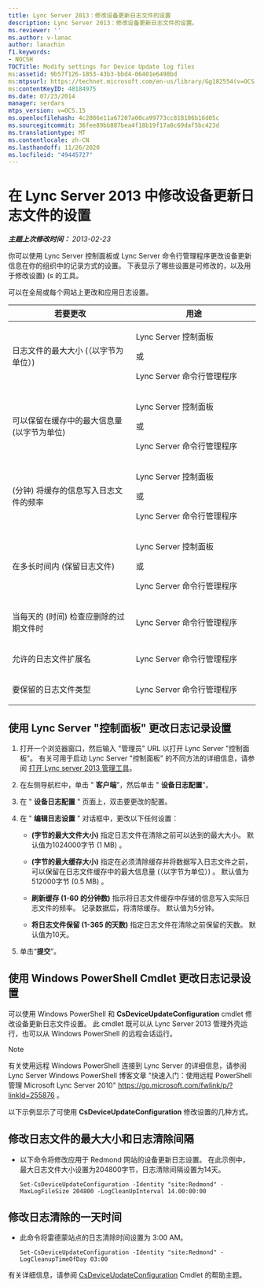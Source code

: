 ```yaml
---
title: Lync Server 2013：修改设备更新日志文件的设置
description: Lync Server 2013：修改设备更新日志文件的设置。
ms.reviewer: ''
ms.author: v-lanac
author: lanachin
f1.keywords:
- NOCSH
TOCTitle: Modify settings for Device Update log files
ms:assetid: 9b57f126-1853-43b3-bbd4-06401e6498bd
ms:mtpsurl: https://technet.microsoft.com/en-us/library/Gg182554(v=OCS.15)
ms:contentKeyID: 48184975
ms.date: 07/23/2014
manager: serdars
mtps_version: v=OCS.15
ms.openlocfilehash: 4c2086e11a67207a00ca99773cc818106b16d05c
ms.sourcegitcommit: 36fee89bb887bea4f18b19f17a8c69daf5bc423d
ms.translationtype: MT
ms.contentlocale: zh-CN
ms.lasthandoff: 11/26/2020
ms.locfileid: "49445727"
---
```

# <a name="modify-settings-for-device-update-log-files-in-lync-server-2013"></a>在 Lync Server 2013 中修改设备更新日志文件的设置

<div data-xmlns="http://www.w3.org/1999/xhtml">

<div class="topic" data-xmlns="http://www.w3.org/1999/xhtml" data-msxsl="urn:schemas-microsoft-com:xslt" data-cs="https://msdn.microsoft.com/">

<div data-asp="https://msdn2.microsoft.com/asp">



</div>

<div id="mainSection">

<div id="mainBody">

<span> </span>

_**主题上次修改时间：** 2013-02-23_

你可以使用 Lync Server 控制面板或 Lync Server 命令行管理程序更改设备更新信息在你的组织中的记录方式的设置。 下表显示了哪些设置是可修改的，以及用于修改设置)  (s 的工具。

可以在全局或每个网站上更改和应用日志设置。


<table>
<colgroup>
<col style="width: 50%" />
<col style="width: 50%" />
</colgroup>
<thead>
<tr class="header">
<th>若要更改</th>
<th>用途</th>
</tr>
</thead>
<tbody>
<tr class="odd">
<td><p>日志文件的最大大小 (（以字节为单位）) </p></td>
<td><p>Lync Server 控制面板</p>
<p>或</p>
<p>Lync Server 命令行管理程序</p></td>
</tr>
<tr class="even">
<td><p>可以保留在缓存中的最大信息量 (以字节为单位) </p></td>
<td><p>Lync Server 控制面板</p>
<p>或</p>
<p>Lync Server 命令行管理程序</p></td>
</tr>
<tr class="odd">
<td><p> (分钟) 将缓存的信息写入日志文件的频率</p></td>
<td><p>Lync Server 控制面板</p>
<p>或</p>
<p>Lync Server 命令行管理程序</p></td>
</tr>
<tr class="even">
<td><p>在多长时间内 (保留日志文件) </p></td>
<td><p>Lync Server 控制面板</p>
<p>或</p>
<p>Lync Server 命令行管理程序</p></td>
</tr>
<tr class="odd">
<td><p>当每天的 (时间) 检查应删除的过期文件时</p></td>
<td><p>Lync Server 命令行管理程序</p></td>
</tr>
<tr class="even">
<td><p>允许的日志文件扩展名</p></td>
<td><p>Lync Server 命令行管理程序</p></td>
</tr>
<tr class="odd">
<td><p>要保留的日志文件类型</p></td>
<td><p>Lync Server 命令行管理程序</p></td>
</tr>
</tbody>
</table>


<div>

## <a name="to-change-logging-settings-by-using-lync-server-control-panel"></a>使用 Lync Server "控制面板" 更改日志记录设置

1.  打开一个浏览器窗口，然后输入 "管理员" URL 以打开 Lync Server "控制面板"。 有关可用于启动 Lync Server "控制面板" 的不同方法的详细信息，请参阅 [打开 Lync server 2013 管理工具](lync-server-2013-open-lync-server-administrative-tools.md)。

2.  在左侧导航栏中，单击 " **客户端**"，然后单击 " **设备日志配置**"。

3.  在 " **设备日志配置** " 页面上，双击要更改的配置。

4.  在 " **编辑日志设置** " 对话框中，更改以下任何设置：
    
      - **(字节的最大文件大小)**   指定日志文件在清除之前可以达到的最大大小。 默认值为1024000字节 (1 MB) 。
    
      - **(字节的最大缓存大小)**   指定在必须清除缓存并将数据写入日志文件之前，可以保留在日志文件缓存中的最大信息量 (（以字节为单位）) 。 默认值为512000字节 (0.5 MB) 。
    
      - **刷新缓存 (1-60 的分钟数)**   指示将日志文件缓存中存储的信息写入实际日志文件的频率。 记录数据后，将清除缓存。 默认值为5分钟。
    
      - **将日志文件保留 (1-365 的天数)**   指定日志文件在清除之前保留的天数。 默认值为10天。

5.  单击“**提交**”。

</div>

<div>

## <a name="changing-logging-settings-by-using-windows-powershell-cmdlets"></a>使用 Windows PowerShell Cmdlet 更改日志记录设置

可以使用 Windows PowerShell 和 **CsDeviceUpdateConfiguration** cmdlet 修改设备更新日志文件设置。 此 cmdlet 既可以从 Lync Server 2013 管理外壳运行，也可以从 Windows PowerShell 的远程会话运行。

<div>


> [!NOTE]  
> 有关使用远程 Windows PowerShell 连接到 Lync Server 的详细信息，请参阅 Lync Server Windows PowerShell 博客文章 "快速入门：使用远程 PowerShell 管理 Microsoft Lync Server 2010" <A href="https://go.microsoft.com/fwlink/p/?linkid=255876">https://go.microsoft.com/fwlink/p/?linkId=255876</A> 。



</div>

以下示例显示了可使用 **CsDeviceUpdateConfiguration** 修改设置的几种方式。

<div>

## <a name="to-modify-the-maximum-log-file-size-and-the-log-cleanup-interval"></a>修改日志文件的最大大小和日志清除间隔

  - 以下命令将修改应用于 Redmond 网站的设备更新日志设置。 在此示例中，最大日志文件大小设置为204800字节，日志清除间隔设置为14天。
    
        Set-CsDeviceUpdateConfiguration -Identity "site:Redmond" -MaxLogFileSize 204800 -LogCleanUpInterval 14.00:00:00

</div>

<div>

## <a name="to-modify-the-log-cleanup-time-of-day"></a>修改日志清除的一天时间

  - 此命令将雷德蒙站点的日志清除时间设置为 3:00 AM。
    
        Set-CsDeviceUpdateConfiguration -Identity "site:Redmond" -LogCleanupTimeOfDay 03:00

</div>

有关详细信息，请参阅 [CsDeviceUpdateConfiguration](https://docs.microsoft.com/powershell/module/skype/Set-CsDeviceUpdateConfiguration) Cmdlet 的帮助主题。

</div>

</div>

<span> </span>

</div>

</div>

</div>

